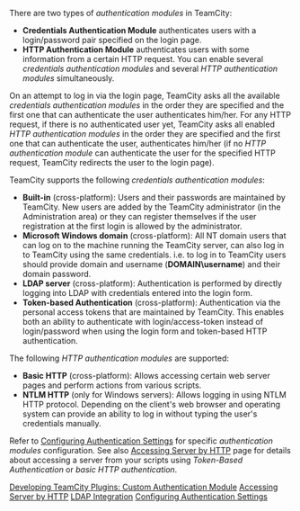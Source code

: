 [//]: # (title: Authentication Modules)
[//]: # (auxiliary-id: Authentication Modules)

There are two types of _authentication modules_ in TeamCity:
* __Credentials Authentication Module__ authenticates users with a login/password pair specified on the login page.
* __HTTP Authentication Module__ authenticates users with some information from a certain HTTP request.
You can enable several _credentials authentication modules_ and several _HTTP authentication modules_ simultaneously.

On an attempt to log in via the login page, TeamCity asks all the available _credentials authentication modules_ in the order they are specified and the first one that can authenticate the user authenticates him/her. For any HTTP request, if there is no authenticated user yet, TeamCity asks all enabled _HTTP authentication modules_ in the order they are specified and the first one that can authenticate the user, authenticates him/her (if no _HTTP authentication module_ can authenticate the user for the specified HTTP request, TeamCity redirects the user to the login page).

TeamCity supports the following _credentials authentication modules_:
* __Built-in__ (cross-platform): Users and their passwords are maintained by TeamCity. New users are added by the TeamCity administrator (in the Administration area) or they can register themselves if the user registration at the first login is allowed by the administrator.
* __Microsoft Windows domain__ (cross-platform): All NT domain users that can log on to the machine running the TeamCity server, can also log in to TeamCity using the same credentials. i.e. to log in to TeamCity users should provide domain and username (__DOMAIN\username__) and their domain password.
* __LDAP server__ (cross-platform): Authentication is performed by directly logging into LDAP with credentials entered into the login form.
  <anchor name="tokenBasedAuth"/>
* __Token-based Authentication__ (cross-platform): Authentication via the personal access tokens that are maintained by TeamCity. This enables both an ability to authenticate with login/access-token instead of login/password when using the login form and token-based HTTP authentication.

The following _HTTP authentication modules_ are supported:
* __Basic HTTP__ (cross-platform): Allows accessing certain web server pages and perform actions from various scripts.
* __NTLM HTTP__ (only for Windows servers): Allows logging in using NTLM HTTP protocol. Depending on the client's web browser and operating system can provide an ability to log in without typing the user's credentials manually.

Refer to [Configuring Authentication Settings](configuring-authentication-settings.md) for specific _authentication modules_ configuration. See also [Accessing Server by HTTP](accessing-server-by-http.md) page for details about accessing a server from your scripts using _Token-Based Authentication_ or _basic HTTP authentication_.

<seealso>
        <category ref="external">
            <a href="https://plugins.jetbrains.com/docs/teamcity/custom-authentication-module.html">Developing TeamCity Plugins: Custom Authentication Module</a>
        </category>
        <category ref="admin-guide">
            <a href="accessing-server-by-http.md">Accessing Server by HTTP</a>
            <a href="ldap-integration.md">LDAP Integration</a>
            <a href="configuring-authentication-settings.md">Configuring Authentication Settings</a>
        </category>
</seealso>